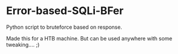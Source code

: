 # Error-based-SQLi-BFer
Python script to bruteforce based on response.



Made this for a HTB machine. But can be used anywhere with some tweaking.... ;)

